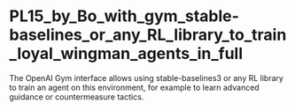 # PL15_by_Bo_with_gym_stable-baselines_or_any_RL_library_to_train_loyal_wingman_agents_in_full
The OpenAI Gym interface allows using stable-baselines3 or any RL library to train an agent on this environment, for example to learn advanced guidance or countermeasure tactics.
